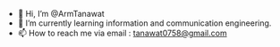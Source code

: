 - 👋 Hi, I’m @ArmTanawat
- 🌱 I’m currently learning information and communication engineering.
- 📫 How to reach me via email : tanawat0758@gmail.com

<!---
ArmTanawat/ArmTanawat is a ✨ special ✨ repository because its `README.md` (this file) appears on your GitHub profile.
You can click the Preview link to take a look at your changes.
- 👀 I’m interested in travelling, games, psychology, sports, self-improvement, finance and business insight.
--->
